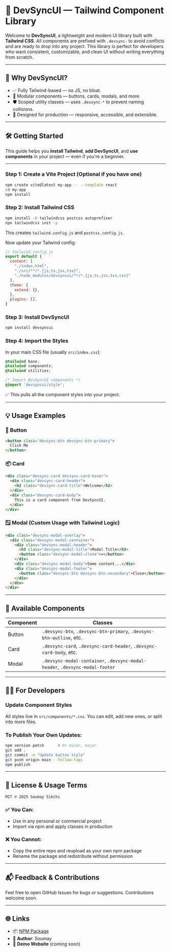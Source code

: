 # 🚀 DevSyncUI — Tailwind Component Library

Welcome to **DevSyncUI**, a lightweight and modern UI library built with **Tailwind CSS**. All components are prefixed with `.devsync-` to avoid conflicts and are ready to drop into any project. This library is perfect for developers who want consistent, customizable, and clean UI without writing everything from scratch.

---

## 📌 Why DevSyncUI?

- ✅ Fully Tailwind-based — no JS, no bloat.
- 🧱 Modular components — buttons, cards, modals, and more.
- 🛡️ Scoped utility classes — uses `.devsync-*` to prevent naming collisions.
- 🎯 Designed for production — responsive, accessible, and extensible.

---

## 🛠️ Getting Started

This guide helps you **install Tailwind**, **add DevSyncUI**, and **use components** in your project — even if you're a beginner.

---

### Step 1: Create a Vite Project (Optional if you have one)

```bash
npm create vite@latest my-app -- --template react
cd my-app
npm install
```

### Step 2: Install Tailwind CSS

```bash
npm install -D tailwindcss postcss autoprefixer
npx tailwindcss init -p
```

This creates `tailwind.config.js` and `postcss.config.js`.

Now update your Tailwind config:

```js
// tailwind.config.js
export default {
  content: [
    "./index.html",
    "./src/**/*.{js,ts,jsx,tsx}",
    "./node_modules/devsyncui/**/*.{js,ts,jsx,tsx,css}"
  ],
  theme: {
    extend: {},
  },
  plugins: [],
}
```

### Step 3: Install DevSyncUI

```bash
npm install devsyncui
```

### Step 4: Import the Styles

In your main CSS file (usually `src/index.css`):

```css
@tailwind base;
@tailwind components;
@tailwind utilities;

/* Import DevSyncUI components */
@import 'devsyncui/style';
```

✅ This pulls all the component styles into your project.

---

## 💡 Usage Examples

### 🔘 Button

```html
<button class="devsync-btn devsync-btn-primary">
  Click Me
</button>
```

### 📦 Card

```html
<div class="devsync-card devsync-card-hover">
  <div class="devsync-card-header">
    <h2 class="devsync-card-title">Welcome</h2>
  </div>
  <div class="devsync-card-body">
    This is a card component from DevSyncUI.
  </div>
</div>
```

### 🪟 Modal (Custom Usage with Tailwind Logic)

```html
<div class="devsync-modal-overlay">
  <div class="devsync-modal-container">
    <div class="devsync-modal-header">
      <h3 class="devsync-modal-title">Modal Title</h3>
      <button class="devsync-modal-close">×</button>
    </div>
    <div class="devsync-modal-body">Some content...</div>
    <div class="devsync-modal-footer">
      <button class="devsync-btn devsync-btn-secondary">Close</button>
    </div>
  </div>
</div>
```

---

## 📁 Available Components

| Component | Classes |
|-----------|---------|
| Button | `.devsync-btn`, `.devsync-btn-primary`, `.devsync-btn-outline`, etc. |
| Card | `.devsync-card`, `.devsync-card-header`, `.devsync-card-body`, etc. |
| Modal | `.devsync-modal-container`, `.devsync-modal-header`, `.devsync-modal-footer` |

---

## 🧑‍💻 For Developers

### Update Component Styles

All styles live in `src/components/*.css`. You can edit, add new ones, or split into more files.

### To Publish Your Own Updates:

```bash
npm version patch      # Or minor, major
git add .
git commit -m "Update button style"
git push origin main --follow-tags
npm publish
```

---

## 🔐 License & Usage Terms

```
MIT © 2025 Soumay Sikchi
```

### ✅ You Can:
- Use in any personal or commercial project
- Import via npm and apply classes in production

### ❌ You Cannot:
- Copy the entire repo and reupload as your own npm package
- Rename the package and redistribute without permission

---

## 📬 Feedback & Contributions

Feel free to open GitHub Issues for bugs or suggestions. Contributions welcome soon.

---

## 🌐 Links

- 📦 [NPM Package](#)
- 🧠 **Author**: Soumay
- 🎨 **Demo Website** (coming soon)

